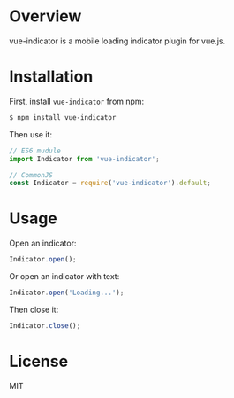 # Overview
vue-indicator is a mobile loading indicator plugin for vue.js.

# Installation
First, install `vue-indicator` from npm:
```bash
$ npm install vue-indicator
```

Then use it:
```Javascript
// ES6 mudule
import Indicator from 'vue-indicator';

// CommonJS
const Indicator = require('vue-indicator').default;
```

# Usage
Open an indicator:
```Javascript
Indicator.open();
```

Or open an indicator with text:
```Javascript
Indicator.open('Loading...');
```

Then close it:
```Javascript
Indicator.close();
```

# License
MIT

